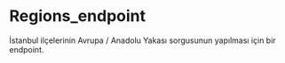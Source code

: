 # Regions_endpoint
İstanbul ilçelerinin Avrupa / Anadolu Yakası sorgusunun yapılması için bir endpoint.     

